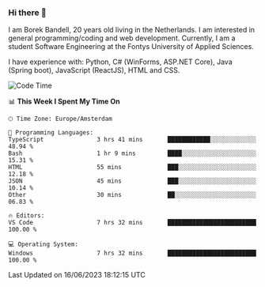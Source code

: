 ### Hi there 👋

I am Borek Bandell, 20 years old living in the Netherlands. I am interested in general programming/coding and web development. Currently, I am a student Software Engineering at the Fontys University of Applied Sciences.

I have experience with: Python, C# (WinForms, ASP.NET Core), Java (Spring boot), JavaScript (ReactJS), HTML and CSS.

<!--START_SECTION:waka-->
![Code Time](http://img.shields.io/badge/Code%20Time-619%20hrs%202%20mins-blue)

📊 **This Week I Spent My Time On** 

```text
🕑︎ Time Zone: Europe/Amsterdam

💬 Programming Languages: 
TypeScript               3 hrs 41 mins       ████████████░░░░░░░░░░░░░   48.94 % 
Bash                     1 hr 9 mins         ████░░░░░░░░░░░░░░░░░░░░░   15.31 % 
HTML                     55 mins             ███░░░░░░░░░░░░░░░░░░░░░░   12.18 % 
JSON                     45 mins             ███░░░░░░░░░░░░░░░░░░░░░░   10.14 % 
Other                    30 mins             ██░░░░░░░░░░░░░░░░░░░░░░░   06.83 % 

🔥 Editors: 
VS Code                  7 hrs 32 mins       █████████████████████████   100.00 % 

💻 Operating System: 
Windows                  7 hrs 32 mins       █████████████████████████   100.00 % 
```


 Last Updated on 16/06/2023 18:12:15 UTC
<!--END_SECTION:waka-->

<!--**tcBorek2002/tcBorek2002** is a ✨ _special_ ✨ repository because its `README.md` (this file) appears on your GitHub profile.

Here are some ideas to get you started:

- 🔭 I’m currently working on ...
- 🌱 I’m currently learning ...
- 👯 I’m looking to collaborate on ...
- 🤔 I’m looking for help with ...
- 💬 Ask me about ...
- 📫 How to reach me: ...
- 😄 Pronouns: ...
- ⚡ Fun fact: ...
-->
